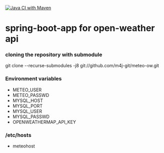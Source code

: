 [![Java CI with Maven](https://github.com/m4j-git/meteo-ow/actions/workflows/maven.yml/badge.svg)](https://github.com/m4j-git/meteo-ow/actions/workflows/maven.yml)

# spring-boot-app for open-weather api

### cloning  the repository with submodule
git clone --recurse-submodules -j8 git://github.com/m4j-git/meteo-ow.git

### Environment variables
* METEO_USER
* METEO_PASSWD
* MYSQL_HOST
* MYSQL_PORT
* MYSQL_USER
* MYSQL_PASSWD
* OPENWEATHERMAP_API_KEY

### /etc/hosts
* meteohost
